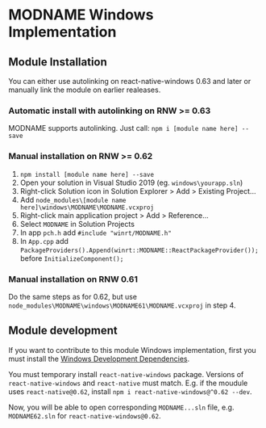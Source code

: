 # MODNAME Windows Implementation

## Module Installation
You can either use autolinking on react-native-windows 0.63 and later or manually link the module on earlier realeases.

### Automatic install with autolinking on RNW >= 0.63
MODNAME supports autolinking. Just call: `npm i [module name here] --save`

### Manual installation on RNW >= 0.62
1. `npm install [module name here] --save`
2. Open your solution in Visual Studio 2019 (eg. `windows\yourapp.sln`)
3. Right-click Solution icon in Solution Explorer > Add > Existing Project...
4. Add `node_modules\[module name here]\windows\MODNAME\MODNAME.vcxproj`
5. Right-click main application project > Add > Reference...
6. Select `MODNAME` in Solution Projects
7. In app `pch.h` add `#include "winrt/MODNAME.h"`
8. In `App.cpp` add `PackageProviders().Append(winrt::MODNAME::ReactPackageProvider());` before `InitializeComponent();`

### Manual installation on RNW 0.61
Do the same steps as for 0.62, but use `node_modules\MODNAME\windows\MODNAME61\MODNAME.vcxproj` in step 4.

## Module development

If you want to contribute to this module Windows implementation, first you must install the [Windows Development Dependencies](https://microsoft.github.io/react-native-windows/docs/rnw-dependencies).

You must temporary install `react-native-windows` package. Versions of `react-native-windows` and `react-native` must match. E.g. if the moudule uses `react-native@0.62`, install `npm i react-native-windows@^0.62 --dev`.

Now, you will be able to open corresponding `MODNAME...sln` file, e.g. `MODNAME62.sln` for `react-native-windows@0.62`.
